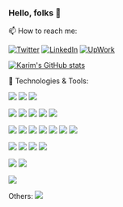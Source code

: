 ### Hello, folks 👋

📫 How to reach me:

[![Twitter][1.2]][1]
[![LinkedIn][2.2]][2]
[![UpWork][3.2]][3]
  
 
[![Karim's GitHub stats](https://github-readme-stats.vercel.app/api?username=karimGeh)](https://github.com/karimGeh/github-readme-stats)



🔧 Technologies & Tools:

![](https://img.shields.io/badge/OS-Windows%20|%20Linux-informational?style=flat&logo=Linux&logoColor=white&color=0A66C2)
![](https://img.shields.io/badge/Editor-Visual%20Studio%20Code-informational?style=flat&logo=Visual%20Studio%20Code&logoColor=white&color=0A66C2)
![](https://img.shields.io/badge/Browser-Firefox-informational?style=flat&logo=Firefox&logoColor=white&color=0A66C2)

![](https://img.shields.io/badge/Code-TypeScript-informational?style=flat&logo=typescript&logoColor=white&color=3178C6)
![](https://img.shields.io/badge/Code-JavaScript-informational?style=flat&logo=javascript&logoColor=white&color=F7DF1E)
![](https://img.shields.io/badge/Code-Python-informational?style=flat&logo=python&logoColor=white&color=3776AB)
![](https://img.shields.io/badge/Code-PHP-informational?style=flat&logo=php&logoColor=white&color=777BB4)
![](https://img.shields.io/badge/Code-Node.js-informational?style=flat&logo=Node.js&logoColor=white&color=339933)

![](https://img.shields.io/badge/FW-React-informational?style=flat&logo=react&logoColor=white&color=61DAFB)
![](https://img.shields.io/badge/FW-Next.js-informational?style=flat&logo=next.js&logoColor=white&color=000000)
![](https://img.shields.io/badge/FW-Redux-informational?style=flat&logo=redux&logoColor=white&color=764ABC)
![](https://img.shields.io/badge/FW-Express-informational?style=flat&logo=Express&logoColor=white&color=000000)
![](https://img.shields.io/badge/FW-Firebase-informational?style=flat&logo=Firebase&logoColor=white&color=FFCA28)
![](https://img.shields.io/badge/FW-Handlebars-informational?style=flat&logo=Handlebars.js&logoColor=white&color=000000)
![](https://img.shields.io/badge/FW-Socket.io-informational?style=flat&logo=Socket.io&logoColor=white&color=010101)

![](https://img.shields.io/badge/DB-MongoDB-informational?style=flat&logo=MongoDB&logoColor=white&color=47A248)
![](https://img.shields.io/badge/DB-PostgreSQL-informational?style=flat&logo=PostgreSQL&logoColor=white&color=4169E1)
![](https://img.shields.io/badge/cloud-Digitalocean-informational?style=flat&logo=Digitalocean&logoColor=white&color=0080FF)
![](https://img.shields.io/badge/cloud-Heroku-informational?style=flat&logo=Heroku&logoColor=white&color=430098)

![](https://img.shields.io/badge/design-Photoshop-informational?style=flat&logo=Adobe%20Photoshop&logoColor=white&color=31A8FF)
![](https://img.shields.io/badge/design-Illustrator-informational?style=flat&logo=Adobe%20Illustrator&logoColor=white&color=FF9A00)

![](https://img.shields.io/badge/electronic-Arduino-informational?style=flat&logo=Arduino&logoColor=white&color=00979D)



Others:
![](https://img.shields.io/github/followers/karimGeh)

[1.2]: https://img.shields.io/badge/Twitter-@karimGeh?style=flat&logo=Twitter&logoColor=white&color=1D9BF0
[2.2]: https://img.shields.io/badge/LinkedIn-Karim%20G?style=flat&logo=LinkedIn&logoColor=white&color=0A66C2
[3.2]: https://img.shields.io/badge/UpWork-Karim%20G?style=flat&logo=Upwork&logoColor=white&color=14A800

[1]: https://twitter.com/karimGeh
[2]: https://www.linkedin.com/in/karim-gehad/
[3]: https://www.upwork.com/freelancers/~0139e8dbc9c723a93a
<!--
**karimGeh/karimGeh** is a ✨ _special_ ✨ repository because its `README.md` (this file) appears on your GitHub profile.

Here are some ideas to get you started:

- 🔭 I’m currently working on ...
- 🌱 I’m currently learning ...
- 👯 I’m looking to collaborate on ...
- 🤔 I’m looking for help with ...
- 💬 Ask me about ...
- 📫 How to reach me: ...
- 😄 Pronouns: ...
- ⚡ Fun fact: ...
-->
